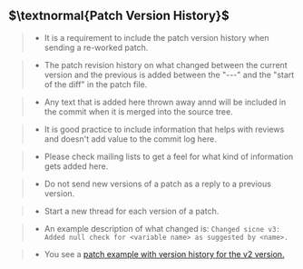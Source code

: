 ## $\textnormal{Patch Version History}$

> - It is a requirement to include the patch version history when sending a re-worked patch.

> - The patch revision history on what changed between the current version and the previous
    is added between the "---" and the "start of the diff" in the patch file.

> - Any text that is added here thrown away annd will be included in the commit when it is
    merged into the source tree.

> - It is good practice to include information that helps with reviews and doesn't add value
    to the commit log here.

> - Please check mailing lists to get a feel for what kind of information gets added here.

> - Do not send new versions of a patch as a reply to a previous version.

> - Start a new thread for each version of a patch.

> - An example description of what changed is: `Changed sicne v3: Added null check for
    <variable name> as suggested by <name>.`

> - You see a [patch example with version history for the v2 version.](https://patchwork.kernel.org/project/linux-kselftest/patch/20190926224014.28910-1-skhan@linuxfoundation.org/)

